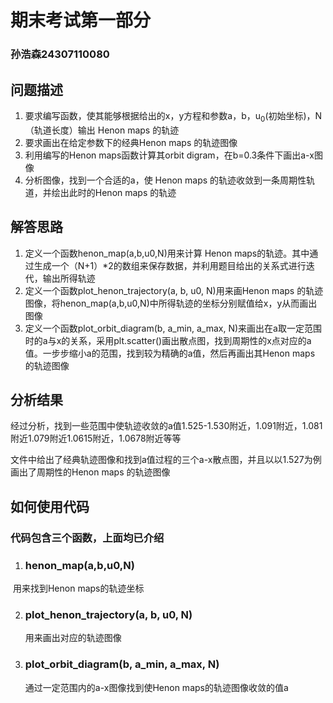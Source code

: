 # 期末考试第一部分

### 孙浩森24307110080

## 问题描述

1. 要求编写函数，使其能够根据给出的x，y方程和参数a，b，u<sub>0</sub>(初始坐标)，N（轨道长度）输出 Henon maps 的轨迹
2. 要求画出在给定参数下的经典Henon maps 的轨迹图像
3. 利用编写的Henon maps函数计算其orbit digram，在b=0.3条件下画出a-x图像
4. 分析图像，找到一个合适的a，使 Henon maps 的轨迹收敛到一条周期性轨道，并绘出此时的Henon maps 的轨迹

## 解答思路

1. 定义一个函数henon_map(a,b,u0,N)用来计算 Henon maps的轨迹。其中通过生成一个（N+1）*2的数组来保存数据，并利用题目给出的关系式进行迭代，输出所得轨迹
2. 定义一个函数plot_henon_trajectory(a, b, u0, N)用来画Henon maps 的轨迹图像，将henon_map(a,b,u0,N)中所得轨迹的坐标分别赋值给x，y从而画出图像
3. 定义一个函数plot_orbit_diagram(b, a_min, a_max, N)来画出在a取一定范围时的a与x的关系，采用plt.scatter()画出散点图，找到周期性的x点对应的a值。一步步缩小a的范围，找到较为精确的a值，然后再画出其Henon maps 的轨迹图像

## 分析结果

经过分析，找到一些范围中使轨迹收敛的a值1.525-1.530附近，1.091附近，1.081附近1.079附近1.0615附近，1.0678附近等等

文件中给出了经典轨迹图像和找到a值过程的三个a-x散点图，并且以以1.527为例画出了周期性的Henon maps 的轨迹图像

## 如何使用代码

### 代码包含三个函数，上面均已介绍

1. ### henon_map(a,b,u0,N)

​        用来找到Henon maps的轨迹坐标

2. ### plot_henon_trajectory(a, b, u0, N)

   用来画出对应的轨迹图像

3. ### plot_orbit_diagram(b, a_min, a_max, N)

   通过一定范围内的a-x图像找到使Henon maps的轨迹图像收敛的值a













